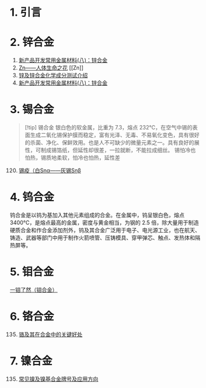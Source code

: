 # 1. 引言 


# 2. 锌合金 
1. [新产品开发常用金属材料(八)：锌合金](https://mp.weixin.qq.com/s/LnjK6Jguo74vfZgwj_aTXg)
2. [Zn——人体生命之花](https://mp.weixin.qq.com/s/0rYc9h05jdEfUIT7Zna01w) [[Zn]]
3. [锌及锌合金化学成分测试介绍](https://mp.weixin.qq.com/s/O_9Pn_kiXKbhHNslypKe_Q)
4. [新产品开发常用金属材料(八)：锌合金](https://mp.weixin.qq.com/s/LnjK6Jguo74vfZgwj_aTXg)

# 3. 锡合金
> [!tip] 锡合金
> 银白色的软金属，比重为 7.3，熔点 232℃，在空气中锡的表面生成二氧化锡保护膜而稳定，富有光泽、无毒、不易氧化变色，具有很好的杀菌、净化、保鲜效用。也是人不可缺少的微量元素之一。具有良好的展性，可制成锡箔纸，但延性却很差，一拉就断，不能拉成细丝。
锡怕冷也怕热，锡质地柔软，怕冷也怕热，延性差
120. [锡疫（白Snα——灰锡Snβ](https://mp.weixin.qq.com/s/49CjIr19yvl6UnOW7Tx9Xg)

# 4. 钨合金
钨合金是以钨为基加入其他元素组成的合金。在金属中，钨呈银白色，熔点 3400℃，是熔点最高的金属，密度与黄金相当，为钢的 2.5 倍，除大量用于制造硬质合金和作合金添加剂外，钨及其合金广泛用于电子、电光源工业，也在航天、铸造、武器等部门中用于制作火箭喷管、压铸模具、穿甲弹芯、触点、发热体和隔热屏等。

# 5. 钼合金 
[一钼了然（钼合金）](https://mp.weixin.qq.com/s/oCgTllRRpDK4rvujBaR-jA)

# 6. 铬合金 
135. [铬及其在合金中的关键好处](https://mp.weixin.qq.com/s/FJJPrRNVPTeuGlynrdNdiw)
# 7. 镍合金 
135. [常见镍及镍基合金牌号及应用方向](https://mp.weixin.qq.com/s/kdcLSUV9et8Fa6GjKqhJAg)